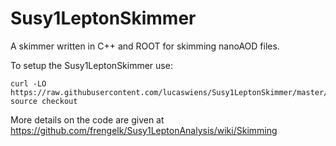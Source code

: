 # Susy1LeptonSkimmer
A skimmer written in C++ and ROOT for skimming nanoAOD files.

To setup the Susy1LeptonSkimmer use:
```
curl -LO https://raw.githubusercontent.com/lucaswiens/Susy1LeptonSkimmer/master/scripts/checkout
source checkout
```

More details on the code are given at
<br>
https://github.com/frengelk/Susy1LeptonAnalysis/wiki/Skimming
